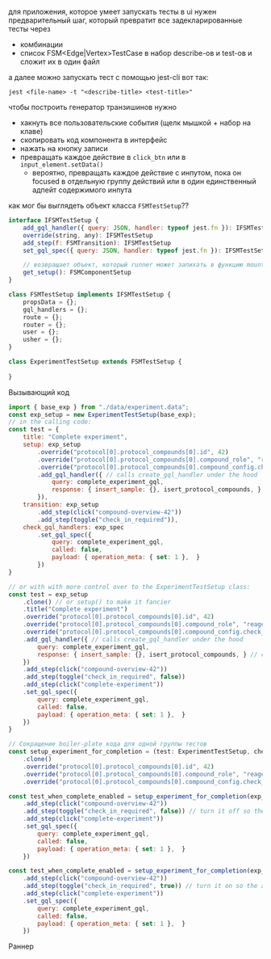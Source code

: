 
для приложения, которое умеет запускать тесты в ui нужен предварительный шаг, который превратит все задекларированные тесты через
- комбинации
- список FSM<Edge|Vertex>TestCase
в набор describe-ов и test-ов и сложит их в один файл

а далее можно запускать тест с помощью jest-cli вот так:
```
jest <file-name> -t "<describe-title> <test-title>"
```

чтобы построить генератор транзишинов нужно
- хакнуть все пользовательские события (щелк мышкой + набор на клаве)
- скопировать код компонента в интерфейс
- нажать на кнопку записи
- превращать каждое действие в `click_btn` или в `input_element.setData()`
	- вероятно, превращать каждое действие с инпутом, пока он focused в отдельную группу действий или в один единственный адпейт содержимого инпута

как мог бы выглядеть объект класса `FSMTestSetup`??
```js
interface IFSMTestSetup {
	add_gql_handler({ query: JSON, handler: typeof jest.fn }): IFSMTestSetup
	override(string, any): IFSMTestSetup
	add_step(f: FSMTransition): IFSMTestSetup
	set_gql_spec({ query: JSON, handler: typeof jest.fn }): IFSMTestSetup

	// возвращает объект, который runner может запихать в функцию mount_component
	get_setup(): FSMComponentSetup
}

class FSMTestSetup implements IFSMTestSetup {
	propsData = {};
	gql_handlers = {};
	route = {};
	router = {};
	user = {};
	usher = {};
}

class ExperimentTestSetup extends FSMTestSetup {
	
}
```

Вызывающий код
```js
import { base_exp } from "./data/experiment.data";
const exp_setup = new ExperimentTestSetup(base_exp);
// in the calling code:
const test = {
	title: "Complete experiment",
	setup: exp_setup
		.override("protocol[0].protocol_compounds[0].id", 42)
		.override("protocol[0].protocol_compounds[0].compound_role", "reagent")
		.override("protocol[0].protocol_compounds[0].compound_config.check_in_required", true)
		.add_gql_handler({ // calls create_gql_handler under the hood
			query: complete_experiment_gql,
			response: { insert_sample: {}, isert_protocol_compounds, } // calls wrap_apollo_like
		}),
	transition: exp_setup
		.add_step(click("compound-overview-42"))
		.add_step(toggle("check_in_required")),
	check_gql_handlers: exp_spec
		.set_gql_spec({
			query: complete_experiment_gql,
			called: false,
			payload: { operation_meta: { set: 1 },  }
		})
}

// or with with more control over to the ExperimentTestSetup class:
const test = exp_setup
	.clone() // or setup() to make it fancier
	.title("Complete experiment")
	.override("protocol[0].protocol_compounds[0].id", 42)
	.override("protocol[0].protocol_compounds[0].compound_role", "reagent")
	.override("protocol[0].protocol_compounds[0].compound_config.check_in_required", true)
	.add_gql_handler({ // calls create_gql_handler under the hood
		query: complete_experiment_gql,
		response: { insert_sample: {}, isert_protocol_compounds, } // calls wrap_apollo_like
	})
	.add_step(click("compound-overview-42"))
	.add_step(toggle("check_in_required", false))
	.add_step(click("complete-experiment"))
	.set_gql_spec({
		query: complete_experiment_gql,
		called: false,
		payload: { operation_meta: { set: 1 },  }
	})
}

// Сокращение boiler-plate кода для одной группы тестов
const setup_experiment_for_completion = (test: ExperimentTestSetup, check_in_required: boolean) => test
	.clone()
	.override("protocol[0].protocol_compounds[0].id", 42)
	.override("protocol[0].protocol_compounds[0].compound_role", "reagent")
	.override("protocol[0].protocol_compounds[0].compound_config.check_in_required", check_in_required)

const test_when_complete_enabled = setup_experiment_for_completion(exp_setup, true)
	.add_step(click("compound-overview-42"))
	.add_step(toggle("check_in_required", false)) // turn it off so the absence of check-in doesnt block completion
	.add_step(click("complete-experiment"))
	.set_gql_spec({
		query: complete_experiment_gql,
		called: false,
		payload: { operation_meta: { set: 1 },  }
	})

const test_when_complete_enabled = setup_experiment_for_completion(exp_setup, false)
	.add_step(click("compound-overview-42"))
	.add_step(toggle("check_in_required", true)) // turn it on so the absence of check-in block completion
	.add_step(click("complete-experiment"))
	.set_gql_spec({
		query: complete_experiment_gql,
		called: false,
		payload: { operation_meta: { set: 1 },  }
	})
```

Раннер
